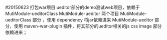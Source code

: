 #20150623
	打包war项目
	ueditor部分的demo测试web项目，依赖于MutiModule-ueditorClass MutiModule-ueditor 两个项目
	MutiModule-ueditorClass 部分 ，使用 dependency 将jar依赖进来
	MutiModule-ueditor 部分，使用  maven-war-plugin 插件，将其部分的ueditor相关的js css image 部分依赖进来；
